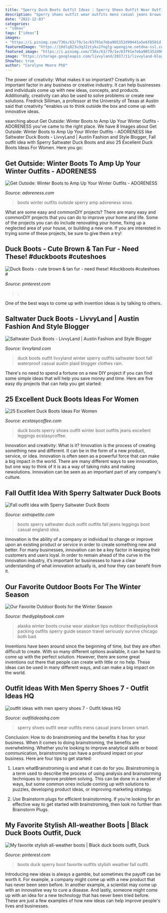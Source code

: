 ```yaml
---
title: "Sperry Duck Boots Outfit Ideas : Sperry Shoes Outfit Wear Outfits Mens Casual Jeans Brown Smart"
description: "Sperry shoes outfit wear outfits mens casual jeans brown smart"
date: "2022-12-03"
categories:
- "ideas"
tags: ["ideas"]
images:
- "https://i.pinimg.com/736x/63/79/1e/63791e7eba905352d90441a5e6f8501d.jpg"
featuredImage: "https://10dlq823u3q32ztyku1fnglg-wpengine.netdna-ssl.com/wp-content/uploads/2019/10/sperry-saltwater-boots-6-e1570421512396.jpg"
featured_image: "https://i.pinimg.com/736x/63/79/1e/63791e7eba905352d90441a5e6f8501d.jpg"
image: "https://storage.googleapis.com/livvyland/2017/11/livvyland-blog-olivia-watson-austin-texas-fashion-blogger-sperry-duck-rain-boots-outfit-plaid-shirt-patagonia-los-gatos-vest-8.jpg"
ShowToc: true
author: "Carolyne Moore PhD"
---
```



The power of creativity: What makes it so important?
Creativity is an important factor in any business or creative industry. It can help businesses and individuals come up with new ideas, concepts, and products. Additionally, creativity can also be used to solve problems or create new solutions. Fredrick Silliman, a professor at the University of Texas at Austin said that creativity "enables us to think outside the box and come up with innovative ideas.

	

		
searching about Get Outside: Winter Boots to Amp Up Your Winter Outfits - ADORENESS you've came to the right place. We have 8 Images about Get Outside: Winter Boots to Amp Up Your Winter Outfits - ADORENESS like Saltwater Duck Boots - LivvyLand | Austin Fashion and Style Blogger, Fall outfit idea with Sperry Saltwater Duck Boots and also 25 Excellent Duck Boots Ideas For Women. Here you go:
		
    
## Get Outside: Winter Boots To Amp Up Your Winter Outfits - ADORENESS

<img loading=lazy src="http://www.adoreness.com/adore/photo/2016/01/Winter-weather-boots-navy-sperry-683x1024.jpg" onerror="this.onerror=null;this.src='https://tse2.mm.bing.net/th?id=OIP.CDavIH4ZaIbEc-bqysOrSQHaLG&amp;pid=15.1';" alt="Get Outside: Winter Boots to Amp Up Your Winter Outfits - ADORENESS">

_Source: adoreness.com_

>boots winter outfits outside sperry amp adoreness xoxo. 

	

What are some easy and commonDIY projects?
There are many easy and commonDIY projects that you can do to improve your home and life. Some of the projects you can do include renovating your home, fixing up a neglected area of your house, or building a new one. If you are interested in trying some of these projects, be sure to give them a try!

    
## Duck Boots - Cute Brown &amp; Tan Fur - Need These! #duckboots #cuteshoes #

<img loading=lazy src="https://i.pinimg.com/736x/63/79/1e/63791e7eba905352d90441a5e6f8501d.jpg" onerror="this.onerror=null;this.src='https://tse1.mm.bing.net/th?id=OIP.CdoNXdD8OM7LguDwLwRr-AHaLH&amp;pid=15.1';" alt="Duck Boots - cute brown &amp; tan fur - need these! #duckboots #cuteshoes #">

_Source: pinterest.com_

>. 

	

One of the best ways to come up with invention ideas is by talking to others.

    
## Saltwater Duck Boots - LivvyLand | Austin Fashion And Style Blogger

<img loading=lazy src="https://storage.googleapis.com/livvyland/2017/11/livvyland-blog-olivia-watson-austin-texas-fashion-blogger-sperry-duck-rain-boots-outfit-plaid-shirt-patagonia-los-gatos-vest-8.jpg" onerror="this.onerror=null;this.src='https://tse3.mm.bing.net/th?id=OIP.ossEewcs25BKwWtKsSfTCAHaKJ&amp;pid=15.1';" alt="Saltwater Duck Boots - LivvyLand | Austin Fashion and Style Blogger">

_Source: livvyland.com_

>duck boots outfit livvyland winter sperry outfits saltwater boot fall waterproof casual austin plaid blogger clothes rain. 

	

There's no need to spend a fortune on a new DIY project if you can find some simple ideas that will help you save money and time. Here are five easy diy projects that can help you get started: 

    
## 25 Excellent Duck Boots Ideas For Women

<img loading=lazy src="https://i1.wp.com/www.ecstasycoffee.com/wp-content/uploads/2016/12/Sperry-boots.jpg?fit=564%2C573&amp;ssl=1" onerror="this.onerror=null;this.src='https://tse1.mm.bing.net/th?id=OIP.jcYQnoc494HI-qCFkIgIfQHaHh&amp;pid=15.1';" alt="25 Excellent Duck Boots Ideas For Women">

_Source: ecstasycoffee.com_

>duck boots sperry shoes outfit winter boot outfits jeans excellent leggings ecstasycoffee. 

	

Innovation and creativity: What is it?
Innovation is the process of creating something new and different. It can be in the form of a new product, service, or idea. Innovation is often seen as a powerful force that can make a big impact in the world. There are many different ways to see innovation, but one way to think of it is as a way of taking risks and making newolutions. Innovation can be seen as an important part of any company's culture.

    
## Fall Outfit Idea With Sperry Saltwater Duck Boots

<img loading=lazy src="https://10dlq823u3q32ztyku1fnglg-wpengine.netdna-ssl.com/wp-content/uploads/2019/10/sperry-saltwater-boots-6-e1570421512396.jpg" onerror="this.onerror=null;this.src='https://tse1.mm.bing.net/th?id=OIP.01BSYkV5cVZkmnK9rj5rbwHaJ3&amp;pid=15.1';" alt="Fall outfit idea with Sperry Saltwater Duck Boots">

_Source: extrapetite.com_

>boots sperry saltwater duck outfit outfits fall jeans leggings boot casual england idea. 

	

Innovation is the ability of a company or individual to change or improve upon an existing product or service in order to create something new and better. For many businesses, innovation can be a key factor in keeping their customers and users loyal. In order to remain ahead of the curve in the Innovation industry, it’s important for businesses to have a clear understanding of what innovation actually is, and how they can benefit from it.

    
## Our Favorite Outdoor Boots For The Winter Season

<img loading=lazy src="http://i2.wp.com/thediyplaybook.com/wp-content/uploads/2016/06/Alaska_travel-50.jpg?resize=600%2C900" onerror="this.onerror=null;this.src='https://tse4.mm.bing.net/th?id=OIP.ysbJOF_gHl8rUqkSkKTGxAHaLH&amp;pid=15.1';" alt="Our Favorite Outdoor Boots for the Winter Season">

_Source: thediyplaybook.com_

>alaska winter boots cruise wear alaskan tips outdoor thediyplaybook packing outfits sperry guide season travel seriously survive chicago both bad. 

	

Inventions have been around since the beginning of time, but they are often difficult to create. With so many different options available, it can be hard to come up with the perfect solution. However, there are some great inventions out there that people can create with little or no help. These ideas can be used in many different ways, and can make a big impact on the world.

    
## Outfit Ideas With Men Sperry Shoes 7 - Outfit Ideas HQ

<img loading=lazy src="http://outfitideashq.com/wp-content/uploads/2014/12/outfit-ideas-with-men-sperry-shoes-7.jpg" onerror="this.onerror=null;this.src='https://tse1.mm.bing.net/th?id=OIP.FT6k9jFyN-O3mf9bMhz13AHaF-&amp;pid=15.1';" alt="outfit ideas with men sperry shoes 7 - Outfit Ideas HQ">

_Source: outfitideashq.com_

>sperry shoes outfit wear outfits mens casual jeans brown smart. 

	

Conclusion: How to do brainstroming and the benefits it has for your business.
When it comes to doing brainstroming, the benefits are overwhelming. Whether you’re looking to improve analytical skills or boost communication, brainstroming can have a profound impact on your business. Here are four tips to get started:
1. Learn whatBrainstroming is and what it can do for you. Brainstroming is a term used to describe the process of using analysis and brainstorming techniques to improve problem solving. This can be done in a number of ways, but some common ones include coming up with solutions to puzzles, developing product ideas, or improving marketing strategy.

2. Use Brainstorm plugs for efficient brainstorming. If you’re looking for an effective way to get started with brainstroming, then look no further than Brainstorm Plugs.

    
## My Favorite Stylish All-weather Boots | Black Duck Boots Outfit, Duck

<img loading=lazy src="https://i.pinimg.com/originals/7a/36/c9/7a36c9c5119e893496d39a8751e8eb85.jpg" onerror="this.onerror=null;this.src='https://tse1.mm.bing.net/th?id=OIP.LqPcpZXB11tNdRM9h5vOqgHaJQ&amp;pid=15.1';" alt="My favorite stylish all-weather boots | Black duck boots outfit, Duck">

_Source: pinterest.com_

>boots duck sperry boot favorite outfits stylish weather fall outfit. 

	

Introducing new ideas is always a gamble, but sometimes the payoff can be worth it. For example, a company might come up with a new product that has never been seen before. In another example, a scientist may come up with an innovative way to cure a disease. And lastly, someone might come up with an idea for a new technology that has never been tried before. These are just a few examples of how new ideas can help improve people's lives and businesses.

